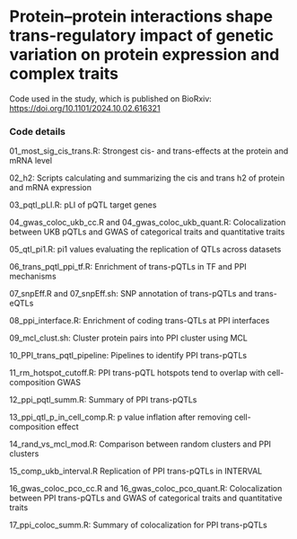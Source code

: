 # Protein–protein interactions shape trans-regulatory impact of genetic variation on protein expression and complex traits
Code used in the study, which is published on BioRxiv: https://doi.org/10.1101/2024.10.02.616321
### Code details
01_most_sig_cis_trans.R: Strongest cis- and trans-effects at the protein and mRNA level

02_h2: Scripts calculating and summarizing the cis and trans h2 of protein and mRNA expression

03_pqtl_pLI.R: pLI of pQTL target genes

04_gwas_coloc_ukb_cc.R and 04_gwas_coloc_ukb_quant.R: Colocalization between UKB pQTLs and GWAS of categorical traits and quantitative traits

05_qtl_pi1.R: pi1 values evaluating the replication of QTLs across datasets

06_trans_pqtl_ppi_tf.R: Enrichment of trans-pQTLs in TF and PPI mechanisms

07_snpEff.R and 07_snpEff.sh: SNP annotation of trans-pQTLs and trans-eQTLs

08_ppi_interface.R: Enrichment of coding trans-QTLs at PPI interfaces

09_mcl_clust.sh: Cluster protein pairs into PPI cluster using MCL

10_PPI_trans_pqtl_pipeline: Pipelines to identify PPI trans-pQTLs

11_rm_hotspot_cutoff.R: PPI trans-pQTL hotspots tend to overlap with cell-composition GWAS

12_ppi_pqtl_summ.R: Summary of PPI trans-pQTLs

13_ppi_qtl_p_in_cell_comp.R: p value inflation after removing cell-composition effect

14_rand_vs_mcl_mod.R: Comparison between random clusters and PPI clusters

15_comp_ukb_interval.R Replication of PPI trans-pQTLs in INTERVAL

16_gwas_coloc_pco_cc.R and 16_gwas_coloc_pco_quant.R: Colocalization between PPI trans-pQTLs and GWAS of categorical traits and quantitative traits

17_ppi_coloc_summ.R: Summary of colocalization for PPI trans-pQTLs
